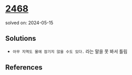 # [2468](https://www.acmicpc.net/problem/2468)
solved on: 2024-05-15

## Solutions

- `아무 지역도 물에 잠기지 않을 수도 있다.` 라는 말을 못 봐서 틀림

## References
